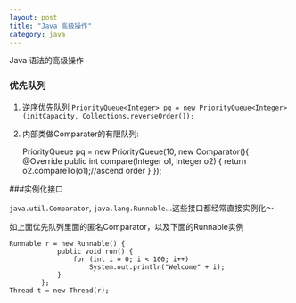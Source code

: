 ```yaml
---
layout: post
title: "Java 高级操作"
category: java
---
```


Java 语法的高级操作

### 优先队列

1. 逆序优先队列 `PriorityQueue<Integer> pq = new PriorityQueue<Integer>(initCapacity, Collections.reverseOrder());`
2. 内部类做Comparater的有限队列:

    
    PriorityQueue<Integer> pq = new PriorityQueue<Integer>(10,
        new Comparator<Integer>(){
            @Override
            public int compare(Integer o1, Integer o2) {
                return o2.compareTo(o1);//ascend order
            }
    });


###实例化接口

`java.util.Comparator`, `java.lang.Runnable`...这些接口都经常直接实例化～

如上面优先队列里面的匿名Comparator，以及下面的Runnable实例

    Runnable r = new Runnable() {
                public void run() {
                    for (int i = 0; i < 100; i++)
                        System.out.println("Welcome" + i);
                }
            };
    Thread t = new Thread(r);
